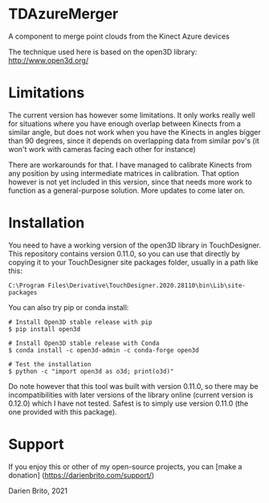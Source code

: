 # TDAzureMerger
 A component to merge point clouds from the Kinect Azure devices

The technique used here is based on the open3D library: http://www.open3d.org/

# Limitations

The current version has however some limitations. It only works really well for situations where you have enough overlap between Kinects from a similar angle, but does not work when you have the Kinects in angles bigger than 90 degrees, since it depends on overlapping data from similar pov's (it won't work with cameras facing each other for instance)

There are workarounds for that. I have managed to calibrate Kinects from any position by using intermediate matrices in calibration. That option however is not yet included in this version, since that needs more work to function as a general-purpose solution. More updates to come later on.

# Installation

You need to have a working version of the open3D library in TouchDesigner. This repository contains version 0.11.0, so you can use that directly by copying it to your TouchDesigner site packages folder, usually in a path like this:

```
C:\Program Files\Derivative\TouchDesigner.2020.28110\bin\Lib\site-packages
```

You can also try pip or conda install:

```
# Install Open3D stable release with pip
$ pip install open3d

# Install Open3D stable release with Conda
$ conda install -c open3d-admin -c conda-forge open3d

# Test the installation
$ python -c "import open3d as o3d; print(o3d)"
```
Do note however that this tool was built with version 0.11.0, so there may be incompatibilities with later versions of the library online (current version is 0.12.0) which I have not tested. Safest is to simply use version 0.11.0 (the one provided with this package).

# Support

If you enjoy this or other of my open-source projects, you can [make a donation]
(https://darienbrito.com/support/)

Darien Brito, 2021
